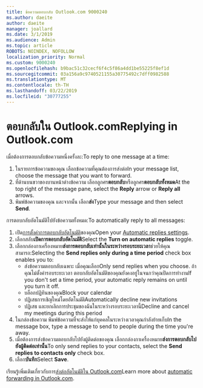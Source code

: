 ```yaml
---
title: ข้อความตอบกลับ Outlook.com 9000240
ms.author: daeite
author: daeite
manager: joallard
ms.date: 3/1/2019
ms.audience: Admin
ms.topic: article
ROBOTS: NOINDEX, NOFOLLOW
localization_priority: Normal
ms.custom: 9000240
ms.openlocfilehash: b9bac51c32cecf6f4c5f86a4dd1be55225f8ef1d
ms.sourcegitcommit: 03a156a9c9740521155a30775492c7dff0982588
ms.translationtype: MT
ms.contentlocale: th-TH
ms.lasthandoff: 03/22/2019
ms.locfileid: "30777255"
---
```

# <a name="replying-in-outlookcom"></a><span data-ttu-id="86121-102">ตอบกลับใน Outlook.com</span><span class="sxs-lookup"><span data-stu-id="86121-102">Replying in Outlook.com</span></span>

<span data-ttu-id="86121-103">เมื่อต้องการตอบกลับข้อความหนึ่งครั้งละ:</span><span class="sxs-lookup"><span data-stu-id="86121-103">To reply to one message at a time:</span></span>

1. <span data-ttu-id="86121-104">ในรายการข้อความของคุณ เลือกข้อความที่คุณต้องการส่งต่อ</span><span class="sxs-lookup"><span data-stu-id="86121-104">In your message list, choose the message that you want to forward.</span></span>
2. <span data-ttu-id="86121-105">ที่ด้านบนขวาของบานหน้าต่างข้อความ เลือกลูกศร**ตอบกลับ**หรือลูกศร**ตอบกลับทั้งหมด**</span><span class="sxs-lookup"><span data-stu-id="86121-105">At the top right of the message pane, select the **Reply** arrow or **Reply all** arrows.</span></span>
3. <span data-ttu-id="86121-106">พิมพ์ข้อความของคุณ และจากนั้น เลือก**ส่ง**</span><span class="sxs-lookup"><span data-stu-id="86121-106">Type your message and then select **Send**.</span></span>

<span data-ttu-id="86121-107">การตอบกลับอัตโนมัติไปยังข้อความทั้งหมด:</span><span class="sxs-lookup"><span data-stu-id="86121-107">To automatically reply to all messages:</span></span>

1. <span data-ttu-id="86121-108">เปิด[การตั้งค่าการตอบกลับอัตโนมัติ](https://outlook.live.com/mail/options/mail/automaticReplies/automaticRepliesOption)ของคุณ</span><span class="sxs-lookup"><span data-stu-id="86121-108">Open your [Automatic replies settings](https://outlook.live.com/mail/options/mail/automaticReplies/automaticRepliesOption).</span></span>
2. <span data-ttu-id="86121-109">เลือกสลับ**เปิดการตอบกลับอัตโนมัติ**</span><span class="sxs-lookup"><span data-stu-id="86121-109">Select the **Turn on automatic replies** toggle.</span></span>
3. <span data-ttu-id="86121-110">เลือกกล่องกาเครื่องหมาย**ส่งการตอบกลับเท่านั้นในระหว่างรอบระยะเวลา**ช่วยให้คุณสามารถ:</span><span class="sxs-lookup"><span data-stu-id="86121-110">Selecting the **Send replies only during a time period** check box enables you to:</span></span>
    - <span data-ttu-id="86121-111">ส่งข้อความตอบกลับเฉพาะ เมื่อคุณเลือก</span><span class="sxs-lookup"><span data-stu-id="86121-111">Only send replies when you choose.</span></span> <span data-ttu-id="86121-112">ถ้าคุณไม่ตั้งค่ารอบระยะเวลา ตอบกลับอัตโนมัติของคุณยังคงอยู่ในจนกว่าคุณปิดการทำงาน</span><span class="sxs-lookup"><span data-stu-id="86121-112">If you don't set a time period, your automatic reply remains on until you turn it off.</span></span>
    - <span data-ttu-id="86121-113">บล็อกปฏิทินของคุณ</span><span class="sxs-lookup"><span data-stu-id="86121-113">Block your calendar</span></span>
    - <span data-ttu-id="86121-114">ปฏิเสธการเชิญใหม่โดยอัตโนมัติ</span><span class="sxs-lookup"><span data-stu-id="86121-114">Automatically decline new invitations</span></span>
    - <span data-ttu-id="86121-115">ปฏิเสธ และยกเลิกการประชุมของฉันในระหว่างรอบระยะเวลานี้</span><span class="sxs-lookup"><span data-stu-id="86121-115">Decline and cancel my meetings during this period</span></span>
4. <span data-ttu-id="86121-116">ในกล่องข้อความ พิมพ์ข้อความที่จะส่งให้แก่บุคคลในระหว่างเวลาคุณกำลังย้ายเก็บ</span><span class="sxs-lookup"><span data-stu-id="86121-116">In the message box, type a message to send to people during the time you're away.</span></span>
5. <span data-ttu-id="86121-117">เมื่อต้องการส่งข้อความตอบกลับไปยังผู้ติดต่อของคุณ เลือกกล่องกาเครื่องหมาย**ส่งการตอบกลับไปยังผู้ติดต่อเท่านั้น**</span><span class="sxs-lookup"><span data-stu-id="86121-117">To only send replies to your contacts, select the **Send replies to contacts only** check box.</span></span>
6. <span data-ttu-id="86121-118">เลือก**บันทึก**</span><span class="sxs-lookup"><span data-stu-id="86121-118">Select **Save**.</span></span>

<span data-ttu-id="86121-119">เรียนรู้เพิ่มเติมเกี่ยวกับการ[ส่งต่ออัตโนมัติใน Outlook.com](https://support.office.com/article/14614626-9855-48dc-a986-dec81d07b1a0)</span><span class="sxs-lookup"><span data-stu-id="86121-119">Learn more about [automatic forwarding in Outlook.com](https://support.office.com/article/14614626-9855-48dc-a986-dec81d07b1a0).</span></span>